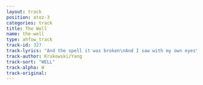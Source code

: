 ```yaml
---
layout: track
position: atoz-3
categories: track
title: The Well
name: the-well
type: ahfow_track
track-id: 327
track-lyrics: "And the spell it was broken\nAnd I saw with my own eyes\nI never knew that the water could rise so very high\nThere was a time I remember\nThere was a time it was otherwise\nThere was a time that the water didn't rise and rise\nBut the wide open water leads to the sea\nThe wide open water can set you free\nI never learned to turn my boat\nInto the waves to survive\nI let the cruel, cruel water just rise and rise\nWas there a time, can I remember?\nWas there a time when it was otherwise?\nWas there a time that the water didn't rise so very high?\nBut the wide open water leads to the sea\nThe wide open water can set you free"
track-author: Krukowski/Yang
track-sort: "WELL"
track-alpha: W
track-original: 
---
```

